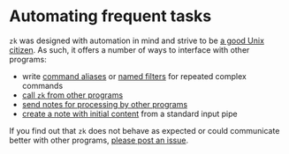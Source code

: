 # Automating frequent tasks

`zk` was designed with automation in mind and strive to be [a good Unix citizen](https://en.wikipedia.org/wiki/Unix_philosophy). As such, it offers a number of ways to interface with other programs:

* write [command aliases](config-alias.md) or [named filters](config-filter.md) for repeated complex commands
* [call `zk` from other programs](external-call.md)
* [send notes for processing by other programs](external-processing.md)
* [create a note with initial content](note-creation.md) from a standard input pipe

If you find out that `zk` does not behave as expected or could communicate better with other programs, [please post an issue](https://github.com/zk-org/zk/issues).

